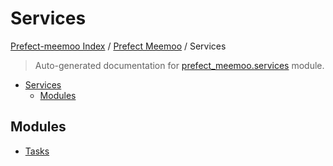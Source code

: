 # Services

[Prefect-meemoo Index](../../README.md#prefect-meemoo-index) / [Prefect Meemoo](../index.md#prefect-meemoo) / Services

> Auto-generated documentation for [prefect_meemoo.services](../../../prefect_meemoo/services/__init__.py) module.

- [Services](#services)
  - [Modules](#modules)

## Modules

- [Tasks](./tasks.md)